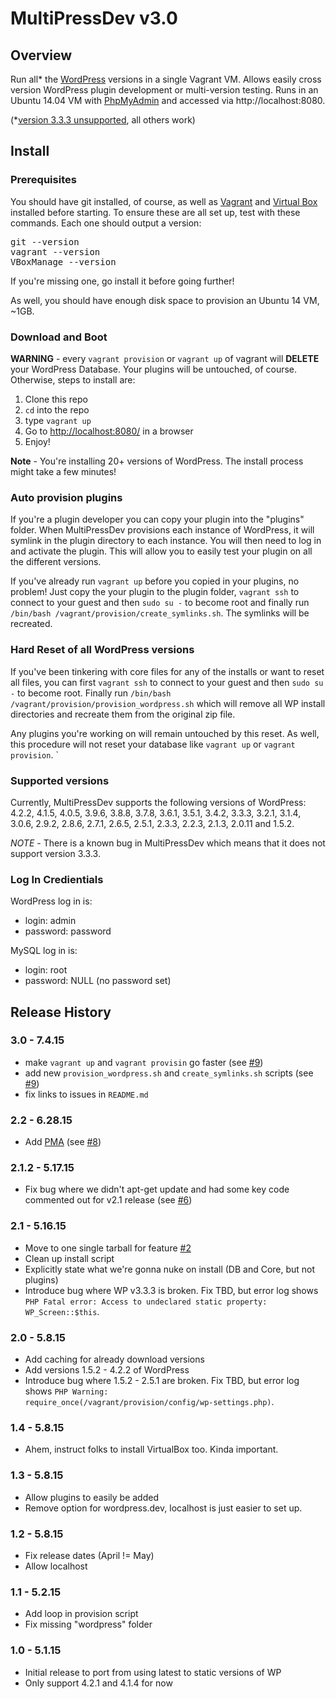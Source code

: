 # MultiPressDev v3.0

## Overview

Run all* the [WordPress](https://wordpress.org) versions in a single
Vagrant VM. Allows easily cross version WordPress plugin development or
multi-version testing.  Runs in an Ubuntu 14.04 VM with
[PhpMyAdmin](http://www.phpmyadmin.net/) and accessed via http://localhost:8080.

(*[version 3.3.3 unsupported](https://github.com/Ths2-9Y-LqJt6/MultiPressDev/issues/11), all others work)

## Install

### Prerequisites

You should have git installed, of course, as well as
[Vagrant](https://www.vagrantup.com/) and [Virtual Box](https://www.virtualbox.org/) installed
before starting. To ensure these are all set up, test with these commands.  Each one
should output a version:

<pre>git --version
vagrant --version
VBoxManage --version</pre>

If you're missing one, go install it before going further!

As well, you should have enough disk space to provision an Ubuntu 14 VM, ~1GB.

### Download and Boot

**WARNING** - every `vagrant provision` or `vagrant up` of vagrant will **DELETE** your WordPress
Database. Your plugins will be untouched, of course. Otherwise, steps to install are:

1. Clone this repo
1. `cd` into the repo
1. type `vagrant up`
1. Go to [http://localhost:8080/](http://localhost:8080/) in a browser
1. Enjoy!

**Note** - You're installing 20+ versions of WordPress.  The install process might
 take a few minutes!

### Auto provision plugins

If you're a plugin developer you can copy your plugin into the "plugins" folder.  When
MultiPressDev provisions each instance of WordPress, it will symlink in the plugin
directory to each instance.  You will then need to log in and activate the plugin.  This will
allow you to easily test your plugin on all the different versions.

If you've already run `vagrant up` before you copied in your plugins, no problem!  Just copy
the your plugin to the plugin folder, `vagrant ssh` to connect to your guest and then `sudo su -` to become root and finally run `/bin/bash /vagrant/provision/create_symlinks.sh`.
The symlinks will be recreated.


### Hard Reset of all WordPress versions

If you've been tinkering with core files for any of the installs or want to reset all files, you can first `vagrant ssh` to connect to your guest and then `sudo su -` to become root.  Finally run `/bin/bash /vagrant/provision/provision_wordpress.sh` which will remove all WP install directories and recreate them from the original zip file.

Any plugins you're working on will remain untouched by this reset. As well, this procedure will not reset your database like `vagrant up` or `vagrant provision`.
`
### Supported versions

Currently, MultiPressDev supports the following versions of WordPress: 4.2.2, 4.1.5, 4.0.5, 3.9.6, 3.8.8, 3.7.8, 3.6.1, 3.5.1, 3.4.2, 3.3.3, 3.2.1, 3.1.4, 3.0.6, 2.9.2, 2.8.6, 2.7.1, 2.6.5, 2.5.1, 2.3.3, 2.2.3, 2.1.3, 2.0.11 and 1.5.2.

*NOTE* - There is a known bug in MultiPressDev which means that it does not
support version 3.3.3.

### Log In Credientials

WordPress log in is:

* login: admin
* password: password

MySQL log in is:

* login: root
* password: NULL (no password set)

## Release History

### 3.0 - 7.4.15
* make `vagrant up` and `vagrant provisin` go faster (see [#9](https://github.com/Ths2-9Y-LqJt6/MultiPressDev/issues/9))
* add new `provision_wordpress.sh` and `create_symlinks.sh` scripts (see [#9](https://github.com/Ths2-9Y-LqJt6/MultiPressDev/issues/9))
* fix links to issues in `README.md`

### 2.2 - 6.28.15
* Add [PMA](http://www.phpmyadmin.net/) (see [#8](https://github.com/Ths2-9Y-LqJt6/MultiPressDev/issues/8))

### 2.1.2 - 5.17.15
* Fix bug where we didn't apt-get update and had some key code commented out for v2.1 release (see [#6](https://github.com/Ths2-9Y-LqJt6/MultiPressDev/issues/6))

### 2.1 - 5.16.15
* Move to one single tarball for feature [#2](https://github.com/Ths2-9Y-LqJt6/MultiPressDev/issues/2)
* Clean up install script
* Explicitly state what we're gonna nuke on install (DB and Core, but not plugins)
* Introduce bug where WP v3.3.3 is broken. Fix TBD, but error log shows <code>PHP Fatal error:  Access to undeclared static property: WP_Screen::$this</code>.

### 2.0 - 5.8.15
* Add caching for already download versions
* Add versions 1.5.2 - 4.2.2 of WordPress
* Introduce bug where 1.5.2  - 2.5.1 are broken. Fix TBD, but error log shows <code>PHP Warning:  require_once(/vagrant/provision/config/wp-settings.php)</code>.

### 1.4 - 5.8.15
* Ahem, instruct folks to install VirtualBox too.  Kinda important.

### 1.3 - 5.8.15
* Allow plugins to easily be added
* Remove option for wordpress.dev, localhost is just easier to set up.

### 1.2 - 5.8.15
* Fix release dates (April != May)
* Allow localhost

### 1.1 - 5.2.15
* Add loop in provision script
* Fix missing "wordpress" folder

### 1.0 - 5.1.15
* Initial release to port from using latest to static versions of WP
* Only support 4.2.1 and 4.1.4 for now
